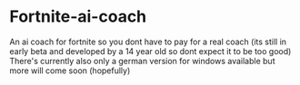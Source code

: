 # Fortnite-ai-coach
An ai coach for fortnite so you dont have to pay for a real coach (its still in early beta and developed by a 14 year old so dont expect it to be too good)
There's currently also only a german version for windows available but more will come soon (hopefully)